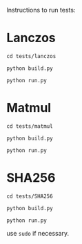 Instructions to run tests:

# Lanczos
`cd tests/lanczos`

`python build.py`

`python run.py`

# Matmul
`cd tests/matmul`

`python build.py`

`python run.py`

# SHA256
`cd tests/SHA256`

`python build.py`

`python run.py`

use `sudo` if necessary.
